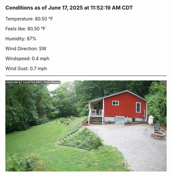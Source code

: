 ### Conditions as of June 17, 2025 at 11:52:19 AM CDT 

Temperature: 80.50 &deg;F

Feels like: 80.50 &deg;F

Humidity: 87%

Wind Direction: SW

Windspeed: 0.4 mph

Wind Gust: 0.7 mph

---

<img src="./images/latest.jpeg"/>

